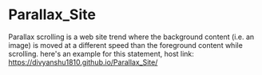 # Parallax_Site
Parallax scrolling is a web site trend where the background content (i.e. an image) is moved at a different speed than the foreground content while scrolling. 
here's an example for this statement, host link: https://divyanshu1810.github.io/Parallax_Site/
